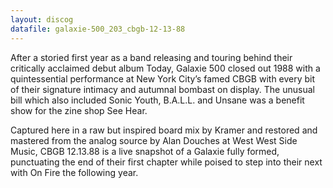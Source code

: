 ```yaml
---
layout: discog
datafile: galaxie-500_203_cbgb-12-13-88
---
```

After a storied first year as a band releasing and touring behind their critically acclaimed debut album Today, Galaxie 500 closed out 1988 with a quintessential performance at New York City’s famed CBGB with every bit of their signature intimacy and autumnal bombast on display. The unusual bill which also included Sonic Youth, B.A.L.L. and Unsane was a benefit show for the zine shop See Hear.

Captured here in a raw but inspired board mix by Kramer and restored and mastered from the analog source by Alan Douches at West West Side Music, CBGB 12.13.88 is a live snapshot of a Galaxie fully formed, punctuating the end of their first chapter while poised to step into their next with On Fire the following year.

